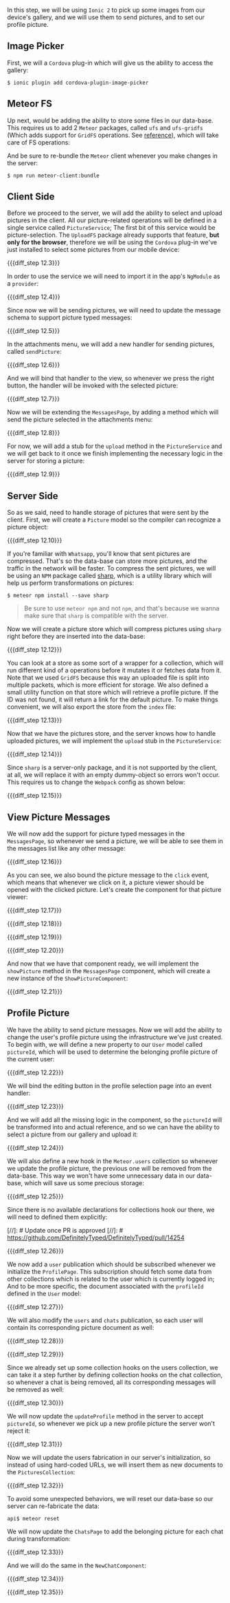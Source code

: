 In this step, we will be using `Ionic 2` to pick up some images from our device's gallery, and we will use them to send pictures, and to set our profile picture.

## Image Picker

First, we will a `Cordova` plug-in which will give us the ability to access the gallery:

    $ ionic plugin add cordova-plugin-image-picker

## Meteor FS

Up next, would be adding the ability to store some files in our data-base. This requires us to add 2 `Meteor` packages, called `ufs` and `ufs-gridfs` (Which adds support for `GridFS` operations. See [reference](https://docs.mongodb.com/manual/core/gridfs/)), which will take care of FS operations:

And be sure to re-bundle the `Meteor` client whenever you make changes in the server:

    $ npm run meteor-client:bundle

## Client Side

Before we proceed to the server, we will add the ability to select and upload pictures in the client. All our picture-related operations will be defined in a single service called `PictureService`; The first bit of this service would be picture-selection. The `UploadFS` package already supports that feature, **but only for the browser**, therefore we will be using the `Cordova` plug-in we've just installed to select some pictures from our mobile device:

{{{diff_step 12.3}}}

In order to use the service we will need to import it in the app's `NgModule` as a `provider`:

{{{diff_step 12.4}}}

Since now we will be sending pictures, we will need to update the message schema to support picture typed messages:

{{{diff_step 12.5}}}

In the attachments menu, we will add a new handler for sending pictures, called `sendPicture`:

{{{diff_step 12.6}}}

And we will bind that handler to the view, so whenever we press the right button, the handler will be invoked with the selected picture:

{{{diff_step 12.7}}}

Now we will be extending the `MessagesPage`, by adding a method which will send the picture selected in the attachments menu:

{{{diff_step 12.8}}}

For now, we will add a stub for the `upload` method in the `PictureService` and we will get back to it once we finish implementing the necessary logic in the server for storing a picture:

{{{diff_step 12.9}}}

## Server Side

So as we said, need to handle storage of pictures that were sent by the client. First, we will create a `Picture` model so the compiler can recognize a picture object:

{{{diff_step 12.10}}}

If you're familiar with `Whatsapp`, you'll know that sent pictures are compressed. That's so the data-base can store more pictures, and the traffic in the network will be faster. To compress the sent pictures, we will be using an `NPM` package called [sharp](https://www.npmjs.com/package/sharp), which is a utility library which will help us perform transformations on pictures:

    $ meteor npm install --save sharp

> Be sure to use `meteor npm` and not `npm`, and that's because we wanna make sure that `sharp` is compatible with the server.

Now we will create a picture store which will compress pictures using `sharp` right before they are inserted into the data-base:

{{{diff_step 12.12}}}

You can look at a store as some sort of a wrapper for a collection, which will run different kind of a operations before it mutates it or fetches data from it. Note that we used `GridFS` because this way an uploaded file is split into multiple packets, which is more efficient for storage. We also defined a small utility function on that store which will retrieve a profile picture. If the ID was not found, it will return a link for the default picture. To make things convenient, we will also export the store from the `index` file:

{{{diff_step 12.13}}}

Now that we have the pictures store, and the server knows how to handle uploaded pictures, we will implement the `upload` stub in the `PictureService`:

{{{diff_step 12.14}}}

Since `sharp` is a server-only package, and it is not supported by the client, at all, we will replace it with an empty dummy-object so errors won't occur. This requires us to change the `Webpack` config as shown below:

{{{diff_step 12.15}}}

## View Picture Messages

We will now add the support for picture typed messages in the `MessagesPage`, so whenever we send a picture, we will be able to see them in the messages list like any other message:

{{{diff_step 12.16}}}

As you can see, we also bound the picture message to the `click` event, which means that whenever we click on it, a picture viewer should be opened with the clicked picture. Let's create the component for that picture viewer:

{{{diff_step 12.17}}}

{{{diff_step 12.18}}}

{{{diff_step 12.19}}}

{{{diff_step 12.20}}}

And now that we have that component ready, we will implement the `showPicture` method in the `MessagesPage` component, which will create a new instance of the `ShowPictureComponent`:

{{{diff_step 12.21}}}

## Profile Picture

We have the ability to send picture messages. Now we will add the ability to change the user's profile picture using the infrastructure we've just created. To begin with, we will define a new property to our `User` model called `pictureId`, which will be used to determine the belonging profile picture of the current user:

{{{diff_step 12.22}}}

We will bind the editing button in the profile selection page into an event handler:

{{{diff_step 12.23}}}

And we will add all the missing logic in the component, so the `pictureId` will be transformed into and actual reference, and so we can have the ability to select a picture from our gallery and upload it:

{{{diff_step 12.24}}}

We will also define a new hook in the `Meteor.users` collection so whenever we update the profile picture, the previous one will be removed from the data-base. This way we won't have some unnecessary data in our data-base, which will save us some precious storage:

{{{diff_step 12.25}}}

Since there is no available declarations for collections hook our there, we will need to defined them explicitly:

[//]: # Update once PR is approved
[//]: # https://github.com/DefinitelyTyped/DefinitelyTyped/pull/14254

{{{diff_step 12.26}}}

We now add a `user` publication which should be subscribed whenever we initialize the `ProfilePage`. This subscription should fetch some data from other collections which is related to the user which is currently logged in; And to be more specific, the document associated with the `profileId` defined in the `User` model:

{{{diff_step 12.27}}}

We will also modify the `users` and `chats` publication, so each user will contain its corresponding picture document as well:

{{{diff_step 12.28}}}

{{{diff_step 12.29}}}

Since we already set up some collection hooks on the users collection, we can take it a step further by defining collection hooks on the chat collection, so whenever a chat is being removed, all its corresponding messages will be removed as well:

{{{diff_step 12.30}}}

We will now update the `updateProfile` method in the server to accept `pictureId`, so whenever we pick up a new profile picture the server won't reject it:

{{{diff_step 12.31}}}

Now we will update the users fabrication in our server's initialization, so instead of using hard-coded URLs, we will insert them as new documents to the `PicturesCollection`:

{{{diff_step 12.32}}}

To avoid some unexpected behaviors, we will reset our data-base so our server can re-fabricate the data:

    api$ meteor reset

We will now update the `ChatsPage` to add the belonging picture for each chat during transformation:

{{{diff_step 12.33}}}

And we will do the same in the `NewChatComponent`:

{{{diff_step 12.34}}}

{{{diff_step 12.35}}}
